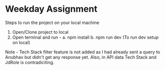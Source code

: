 # Weekday Assignment

Steps to run the project on your local machine
1. Open/Clone project to local
2. Open terminal and run  -
   a. npm install
   b. npm run dev (To run dev setup on local)

Note - Tech Stack filter feature is not added as I had already sent a query to Anubhav but didn't get any response yet. Also, in API data Tech Stack and JdRole is contradiciting.
